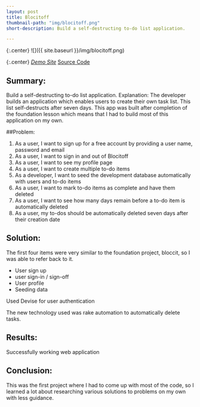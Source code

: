 ```yaml
---
layout: post
title: Blocitoff
thumbnail-path: "img/blocitoff.png"
short-description: Build a self-destructing to-do list application.

---
```


{:.center}
![]({{ site.baseurl }}/img/blocitoff.png)

{:.center}
<a class="button" href="https://vrcooper-blocitoff.herokuapp.com/" target="_blank"><i class="fa fa-cloud"> Demo Site</i></a> <a class="button" href="https://github.com/vrcooper/Blocitoff" target="_blank"><i class="fa fa-fw fa-github"></i> Source Code</a>

## Summary:
Build a self-destructing to-do list application.
Explanation:
The developer builds an application which enables users to create their own task list. This list self-destructs after seven days.  This app was built after completion of the foundation lesson which means that I had to build most of this application on my own.  

##Problem:
1. As a user, I want to sign up for a free account by providing a user name, password and email
2. As a user, I want to sign in and out of Blocitoff
3. As a user, I want to see my profile page
4. As a user, I want to create multiple to-do items
5. As a developer, I want to seed the development database automatically with users and to-do items
6. As a user, I want to mark to-do items as complete and have them deleted
7. As a user, I want to see how many days remain before a to-do item is automatically deleted
8. As a user, my to-dos should be automatically deleted seven days after their creation date

## Solution:
The first four items were very similar to the foundation project, bloccit, so I was able to refer back to it.
* User sign up  
* user sign-in / sign-off  
* User profile 
* Seeding data

Used Devise for user authentication 

The new technology used was rake automation to automatically delete tasks.

## Results:
Successfully working web application

## Conclusion:
This was the first project where I had to come up with most of the code, so I learned a lot about researching various solutions to problems on my own with less guidance.